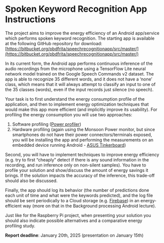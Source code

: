 # Spoken Keyword Recognition App Instructions

The project aims to improve the energy efficiency of an Android app/service which performs spoken keyword recognition. The starting app is available at the following GitHub repository for download: [https://bitbucket.org/pbdfrita/speechrecognitionapp/src/master/](https://bitbucket.org/pbdfrita/speechrecognitionapp/src/master/)

In its current form, the Android app performs continuous inference of the audio recordings from the microphone using a TensorFlow Lite neural network model trained on the Google Speech Commands v2 dataset. The app is able to recognize 35 different words, and it does not have a ‘none’ class, which means that it will always attempt to classify an input to one of the 35 classes (words), even if the input
records just silence (no speech).

Your task is to first understand the energy consumption profile of the application, and then to implement energy optimization techniques that would make this app more efficient (and implicitly improve its usability). For profiling the energy consumption you will use two approaches:

1. Software profiling ([Power profiler](https://developer.android.com/studio/profile/power-profiler))
2. Hardware profiling (again using the Monsoon Power monitor, but since smartphones do not have their power connectors/terminals exposed, you will be installing the app and performing the measurements on an embedded device running Android - [ASUS Tinkerboard](https://www.asus.com/networking-iot-servers/aiot-industrial-solutions/tinker-series/tinker-board/))

Second, you will have to implement techniques to improve energy efficiency (e.g. try to first “cheaply” detect if there is any sound information in the recording, and run inference only on non-silent samples). You have to profile your solution and show/discuss the amount of energy savings it brings. If the solution
impacts the accuracy of the inference, this trade-off should also be discussed.

Finally, the app should log its behavior (the number of predictions done each unit of time and what were the keywords predicted), and the log file should be sent periodically to a Cloud storage (e.g. [Firebase](https://firebase.google.com/docs/storage/android/upload-files)) in an energy-efficient way (more on that in the Background processing Android lecture).

Just like for the Raspberry Pi project, when presenting your solution you should also indicate possible alternatives and a comparative energy profiling study.

**Report deadline**: January 20th, 2025 (presentation on January 15th)
